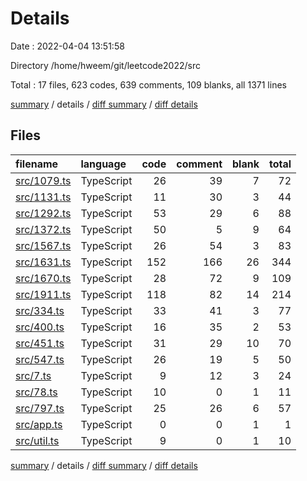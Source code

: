 # Details

Date : 2022-04-04 13:51:58

Directory /home/hweem/git/leetcode2022/src

Total : 17 files,  623 codes, 639 comments, 109 blanks, all 1371 lines

[summary](results.md) / details / [diff summary](diff.md) / [diff details](diff-details.md)

## Files
| filename | language | code | comment | blank | total |
| :--- | :--- | ---: | ---: | ---: | ---: |
| [src/1079.ts](/src/1079.ts) | TypeScript | 26 | 39 | 7 | 72 |
| [src/1131.ts](/src/1131.ts) | TypeScript | 11 | 30 | 3 | 44 |
| [src/1292.ts](/src/1292.ts) | TypeScript | 53 | 29 | 6 | 88 |
| [src/1372.ts](/src/1372.ts) | TypeScript | 50 | 5 | 9 | 64 |
| [src/1567.ts](/src/1567.ts) | TypeScript | 26 | 54 | 3 | 83 |
| [src/1631.ts](/src/1631.ts) | TypeScript | 152 | 166 | 26 | 344 |
| [src/1670.ts](/src/1670.ts) | TypeScript | 28 | 72 | 9 | 109 |
| [src/1911.ts](/src/1911.ts) | TypeScript | 118 | 82 | 14 | 214 |
| [src/334.ts](/src/334.ts) | TypeScript | 33 | 41 | 3 | 77 |
| [src/400.ts](/src/400.ts) | TypeScript | 16 | 35 | 2 | 53 |
| [src/451.ts](/src/451.ts) | TypeScript | 31 | 29 | 10 | 70 |
| [src/547.ts](/src/547.ts) | TypeScript | 26 | 19 | 5 | 50 |
| [src/7.ts](/src/7.ts) | TypeScript | 9 | 12 | 3 | 24 |
| [src/78.ts](/src/78.ts) | TypeScript | 10 | 0 | 1 | 11 |
| [src/797.ts](/src/797.ts) | TypeScript | 25 | 26 | 6 | 57 |
| [src/app.ts](/src/app.ts) | TypeScript | 0 | 0 | 1 | 1 |
| [src/util.ts](/src/util.ts) | TypeScript | 9 | 0 | 1 | 10 |

[summary](results.md) / details / [diff summary](diff.md) / [diff details](diff-details.md)